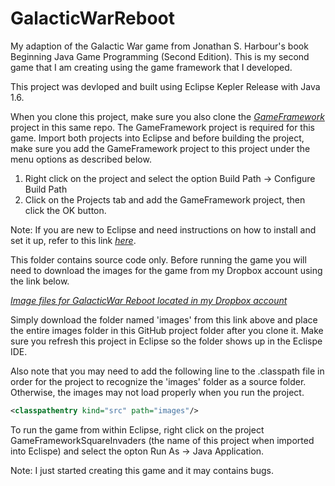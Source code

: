 GalacticWarReboot
=================

My adaption of the Galactic War game from Jonathan S. Harbour's book Beginning Java Game Programming (Second Edition). This is my second game that I am creating using the game framework that I developed.

This project was devloped and built using Eclipse Kepler Release with Java 1.6.

When you clone this project, make sure you also clone the *[GameFramework](https://github.com/garyfredgiger/GameFramework.git)* project in this same repo. The GameFramework project is required for this game. Import both projects into Eclipse and before building the project, make sure you add the GameFramework project to this project under the menu options as described below.

<ol>
<li>Right click on the project and select the option Build Path -> Configure Build Path</li>
<li>Click on the Projects tab and add the GameFramework project, then click the OK button.</li>
</ol>

Note: If you are new to Eclipse and need instructions on how to install and set it up, refer to this link *[here](http://wiki.eclipse.org/Eclipse/Installation)*.

This folder contains source code only. Before running the game you will need to download the images for the game from my Dropbox account using the link below.

*[Image files for GalacticWar Reboot located in my Dropbox account](https://www.dropbox.com/sh/z3xzd2oqxmmk2nb/kBFzpMPkYg/GalacticWarReboot)*

Simply download the folder named 'images' from this link above and place the entire images folder in this GitHub project folder after you clone it. Make sure you refresh this project in Eclipse so the folder shows up in the Eclispe IDE.

Also note that you may need to add the following line to the .classpath file in order for the project to recognize the 'images' folder as a source folder. Otherwise, the images may not load properly when you run the project.

```xml
<classpathentry kind="src" path="images"/>
```

To run the game from within Eclipse, right click on the project GameFrameworkSquareInvaders (the name of this project when imported into Eclispe) and select the opton Run As -> Java Application.


Note: I just started creating this game and it may contains bugs.

